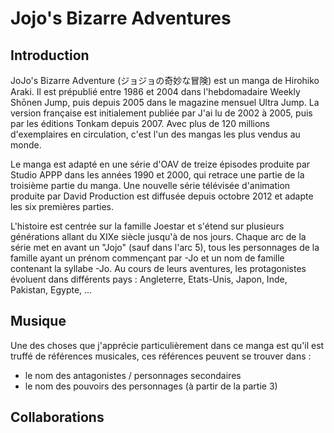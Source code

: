 # Jojo's Bizarre Adventures 

## Introduction  

JoJo's Bizarre Adventure (ジョジョの奇妙な冒険) est un manga de Hirohiko Araki. Il est prépublié entre 1986 et 2004 dans l'hebdomadaire Weekly Shōnen Jump, puis depuis 2005 dans le magazine mensuel Ultra Jump. La version française est initialement publiée par J'ai lu de 2002 à 2005, puis par les éditions Tonkam depuis 2007.
Avec plus de 120 millions d'exemplaires en circulation, c'est l'un des mangas les plus vendus au monde.

Le manga est adapté en une série d'OAV de treize épisodes produite par Studio APPP dans les années 1990 et 2000, qui retrace une partie de la troisième partie du manga. Une nouvelle série télévisée d'animation produite par David Production est diffusée depuis octobre 2012 et adapte les six premières parties. 

L'histoire est centrée sur la famille Joestar et s'étend sur plusieurs générations allant du XIXe siècle jusqu'à de nos jours. 
Chaque arc de la série met en avant un "Jojo" (sauf dans l'arc 5), tous les personnages de la famille ayant un prénom commençant par -Jo et un nom de famille contenant la syllabe -Jo. 
Au cours de leurs aventures, les protagonistes évoluent dans différents pays : Angleterre, Etats-Unis, Japon, Inde, Pakistan, Egypte, ... 

## Musique 

Une des choses que j'apprécie particulièrement dans ce manga est qu'il est truffé de références musicales, ces références peuvent se trouver dans : 
- le nom des antagonistes / personnages secondaires
- le nom des pouvoirs des personnages (à partir de la partie 3)



## Collaborations 

## 
